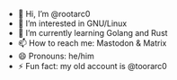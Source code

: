- 👋 Hi, I’m @rootarc0
- 👀 I’m interested in GNU/Linux
- 🌱 I’m currently learning Golang and Rust
- 📫 How to reach me: Mastodon & Matrix
- 😄 Pronouns: he/him
- ⚡ Fun fact: my old account is @toorarc0
<!---
rootarc0/rootarc0 is a ✨ special ✨ repository because its `README.md` (this file) appears on your GitHub profile.
You can click the Preview link to take a look at your changes.
--->

